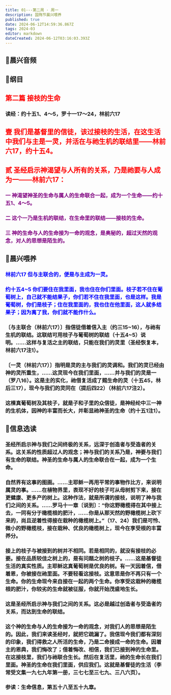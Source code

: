 ```yaml
---
title: 01---第二周 · 周一
description: 国殇节晨兴喂养
published: true
date: 2024-06-12T14:59:36.867Z
tags: 2024-03
editor: markdown
dateCreated: 2024-06-12T03:16:03.393Z
---
```


## 🎵晨兴音频

## 📖纲目

## <font color=red>第二篇    接枝的生命</font>

### 读经：约十五1、4～5，罗十一17～24，林前六17

## <font color=red>壹    我们是基督里的信徒，该过接枝的生活，在这生活中我们与主是一灵，并活在与祂生机的联结里——林前六17，约十五4。</font>

## <font color=red>贰    圣经启示神渴望与人所有的关系，乃是祂要与人成为一——林前六17：</font>

### <font color=purple>一    神渴望神圣的生命与属人的生命联合一起，成为一个生命——约十五1、4～5。</font>

### <font color=purple>二    这个一乃是生机的联结，在生命里的联结——接枝的生命。</font>

### <font color=purple>三    神的生命与人的生命接为一命的观念，是奥秘的，超过天然的观念，对人的思想是陌生的。</font>

## 📖晨兴喂养

### <font color=blue>林前六17    但与主联合的，便是与主成为一灵。</font>

### <font color=blue>约十五4~5    你们要住在我里面，我也住在你们里面。枝子若不住在葡萄树上，自己就不能结果子，你们若不住在我里面，也是这样。我是葡萄树，你们是枝子；住在我里面的，我也住在他里面，这人就多结果子；因为离了我，你们就不能作什么。</font>

### 〔与主联合（林前六17）〕指信徒借着信入主（约三15~16），与祂有生机的联结。这联结可用枝子与葡萄树的联结（十五4~5）说明。……这样与复活之主的联结，只能在我们的灵里（圣经恢复本，林前六17注1）。

### 〔一灵（林前六17）〕指明是灵的主与我们的灵调和。我们的灵已经由神的灵所重生，……这灵现今在我们里面，……并与我们的灵是一（罗八16）。这是主的实化，祂借复活成了赐生命的灵（十五45，林后三17），现今与我们的灵同在（提后四22）（林前六17注2）。

### 这棵真葡萄树及其枝子，就是子和子里的众信徒，是神经纶中三一神的生机体，因神的丰富而长大，并彰显祂神圣的生命（约十五1注1）。

## 📖信息选读

### 圣经所启示神与我们之间终极的关系，远深于创造者与受造者的关系。这关系的性质超过人的观念；神与我们的关系乃是，神要与我们有生命的联结。神圣的生命与属人的生命联合在一起，成为一个生命。

### 自然界有这事的图画。……主耶稣一再用平常的事物作比方，来说明属灵的事。……在植物界里，表现不好的枝子可从母树剪下来，接在更健康、更多产的树上。这种作法，就是所谓的接枝，说明了神与我们之间的关系。……罗马十一章〔说到〕：“你这野橄榄得在其中接上去，一同有分于橄榄根的肥汁，……你是从那天然的野橄榄树上砍下来的，尚且逆着性得接在栽种的橄榄树上。”（17、24）我们是可怜、微小的野橄榄枝，接在栽种、优良的橄榄树上，现今在享受根的丰富养分。

### 接上的枝子与被接到的树并不相同。若是相同的，就没有接枝的必要。接在品质较佳之树上的，是有问题之树的枝子。……这是基督徒生活的真实性质。主耶稣这真葡萄树是优良的树。有一天因着信，借着恩，你被接在祂里面。不要轻看这接枝。这意思是你不再只有一个生命。你的生命现今来自接在一起的两个生命。你享受这栽种的橄榄根的肥汁，你较劣的生命就被征服，你就开始茂盛地生长。

### 这是圣经所启示神与我们之间的关系。这必是越过创造者与受造者的关系，而达到生命的联结。

### 这个神的生命与人的生命接为一命的观念，对我们人的思想是陌生的。因此，我们来读圣经时，就把它疏漏了。我信现今我们都有深刻的印象，我们得救之人所活的生命，乃是二命接成一命的生命。因着主的恩典，我们悔改了；借着悔改、相信，我们已接到神的生命里。在这接枝里，我们与祂联合生长。然后在复活里，祂的生命长在我们里面。神圣的生命在我们里面，供应我们。这就是基督徒的生活（李常受文集一九七九年第一册，三七七至三七九、三八六页）。

### 参读：生命信息，第五十八至五十九章。
<!-- Google tag (gtag.js) -->
<script async src="https://www.googletagmanager.com/gtag/js?id=G-1P8709Z16T"></script>
<script>
  window.dataLayer = window.dataLayer || [];
  function gtag(){dataLayer.push(arguments);}
  gtag('js', new Date());

  gtag('config', 'G-1P8709Z16T');
</script>